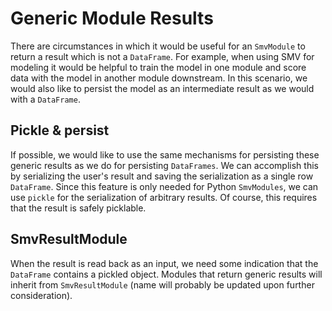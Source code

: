 # Generic Module Results

There are circumstances in which it would be useful for an `SmvModule` to return a result which is not a `DataFrame`. For example, when using SMV for modeling it would be helpful to train the model in one module and score data with the model in another module downstream. In this scenario, we would also like to persist the model as an intermediate result as we would with a `DataFrame`.

## Pickle & persist

If possible, we would like to use the same mechanisms for persisting these generic results as we do for persisting `DataFrames`. We can accomplish this by serializing the user's result and saving the serialization as a single row `DataFrame`. Since this feature is only needed for Python `SmvModules`, we can use `pickle` for the serialization of arbitrary results. Of course, this requires that the result is safely picklable.

## SmvResultModule

When the result is read back as an input, we need some indication that the `DataFrame` contains a pickled object. Modules that return generic results will inherit from `SmvResultModule` (name will probably be updated upon further consideration).
